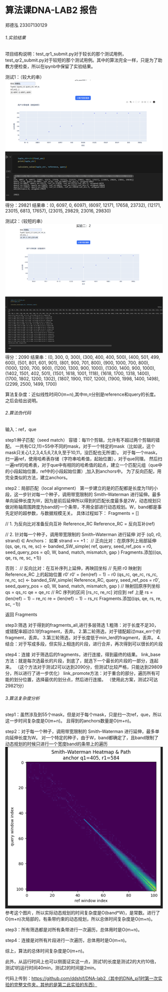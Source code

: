 # 算法课DNA-LAB2 报告

郑德泓
23307130129

###### 1.实验结果
项目结构说明：test_qr1_submit.py对于较长的那个测试用例，test_qr2_submit.py对于较短的那个测试用例。其中的算法完全一样，只是为了助教方便检查，所以在ipynb中保留了实验结果。


测试1：（较大的串）
![alt text](image.png)
![alt text](image-1.png)
得分：29821
结果串：(0, 6097, 0, 6097), (6097, 12171, 17658, 23732), (12171, 23015, 6813, 17657), (23015, 29829, 23016, 29830)

测试2：（较短的串）
![alt text](image-2.png)
![alt text](image-3.png)
得分：2090
结果串：(0, 300, 0, 300), (300, 400, 400, 500), (400, 501, 499, 600), (501, 801, 601, 901), (801, 900, 701, 800), (900, 1000, 700, 800), (1000, 1200, 700, 900), (1200, 1300, 900, 1000), (1300, 1400, 900, 1000), (1402, 1501, 402, 501), (1501, 1618, 1001, 1118), (1618, 1700, 1318, 1400), (1700, 1802, 1200, 1302), (1807, 1900, 1107, 1200), (1900, 1998, 1400, 1498), (2299, 2500, 1499, 1700)

算法复杂度：近似线性时间O(m+n),其中m,n分别是reference和query的长度。  之后会给出说明。


###### 2.算法伪代码

输入：ref，que

step1:种子匹配（seed match）
容错：每11个剪辑，允许有不超过两个剪辑的错配。
一共有C(2,11)=55中不同的mask，对于一个特定的mask（比如说，这个mask只关心1,2,3,4,5,6,7,8,9,至于10,11，没匹配也无所谓）。
对于每一个mask，扫一遍ref，使用哈希表存储（字符串哈希值，起始位置），对于que同理。
然后扫一遍ref的哈希表，对于que中有相同的哈希值的起点，建立一个匹配元组（que中的小段起始位置，ref中的小段起始位置）,加入到anchors中。
为了反向匹配，用完全类似的方法，建立anchors。

step2：局部匹配（local alignment）
第一步建立的是的匹配都是长度为11的小段，这一步针对每一个种子，调用带宽限制的 Smith–Waterman 进行延伸。最多单向延伸长度为W，因为是前后延伸所以得到的匹配长度最多是2W，动态规划只做对称轴周围跨度为band的一个条带，不用全部进行动态规划。W，band都是事先定好的超参数，与数据规模无关。
具体过程如下：
Fragments = []

// 1. 为反向比对准备反向互补 Reference_RC
Reference_RC = 反向互补(ref)

// 2. 针对每一个种子，调用带宽限制的 Smith–Waterman 进行延伸
对于 (q0, r0, strand) ∈ Anchors：
如果 strand == +1：
// 正向比对：在原序列上局部延伸
(qs, qe, rs, re, sc) ←
banded_SW_simple(
ref, query,
seed_ref_pos = r0,
seed_query_pos = q0,
W, band, match, mismatch, gap
)
Fragments.添加((qs, qe, rs, re, sc, +1))

否则：
// 反向比对：在互补序列上延伸，再映回坐标
// 先把 r0 映射到 Reference_RC 上的起始位置 r0′
r0′ = (len(ref) − 1) − r0
(qs_rc, qe_rc, rs_rc, re_rc, sc) ←
banded_SW_simple(
Reference_RC, query,
seed_ref_pos = r0′,
seed_query_pos = q0,
W, band, match, mismatch, gap
)
// 映射回原序列坐标
qs = qs_rc
qe = qe_rc
// RC 序列的区间 [rs_rc, re_rc] 对应到 ref 上是
rs = (len(ref) − 1) − re_rc
re = (len(ref) − 1) − rs_rc
Fragments.添加((qs, qe, rs, re, sc, −1))

返回 Fragments



step3:筛选
对于得到的fragments_all,进行多层筛选
1.粗筛：对于长度不足30，或错配率超过0.1的fragment，丢弃。
2.第二轮筛选，对于错配超过max_err个的fragment，丢弃。
3.第三轮筛选，对于长度低于min_len的fragment，丢弃。
4.结合：对于写成多段，但实际上相连的片段，进行合并，再次得到可以很长的片段

step4：连接
对于筛选后的fragments，进行连接，得到最终的结果。
link_base方法：就是每次选最长的片段，到底了，就选下一个最长的片段的一部分，连起来。
（这个方法对于测试2可以达到2090分，但测试1比较严格，只能达到29809分，所以进行了进一步优化）
link_promote方法：对于重合的部分，遍历所有可能的划分位置，选择最优的划分点，然后进行连接。
（使用此方案，测试2可达29821分）



###### 3.算法复杂度分析

step1：虽然涉及到55个mask，但是对于每个mask，只是扫一次ref，que，所以这一步时间复杂度是O(m+n)。
且得到的anchors数量是O(m+n)。

step2：对于每一个种子，调用带宽限制的 Smith–Waterman 进行延伸，最多单向延伸长度为W。
对一个特定的种子，由于W，band都确定了，且band限制了动态规划的时候只进行一个宽度band的条带上的遍历![alt text](image-4.png)参考这个图片，所以实际动态规划的时间复杂度是O(band*W)，是常数。进行了O(m+n)次局部的，有条带约束的动态规划，所以总体时间复杂度是O(m+n)。

step3：所有筛选都是对所有条带进行一次遍历，总体用时是O(m+n)。

step4：连接是对所有片段进行一次遍历，总体用时是O(m+n)。

综上，算法的总体时间复杂度是O(m+n)。


此外，从运行时间上也可以侧面证实这一点，测试1的长度是测试2的大约10倍，测试1的运行时间40min，测试2的时间是2min。



代码上传到：https://github.com/ddshif/DNA-lab2（其中的DNA_pj1时第一次实验的完整文件夹，其他的是第二此实验的东西）